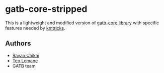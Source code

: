 # gatb-core-stripped

This is a lightweight and modified version of [gatb-core library](https://github.com/GATB/gatb-core) with specific features needed by [kmtricks](https://github.com/tlemane/kmtricks).

## Authors
- [Rayan Chikhi](https://github.com/rchikhi)
- [Teo Lemane](https://github.com/tlemane)  
- GATB team
